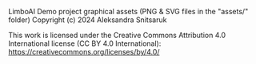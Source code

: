 LimboAI Demo project graphical assets (PNG & SVG files in the "assets/" folder)
Copyright (c) 2024 Aleksandra Snitsaruk

This work is licensed under the Creative Commons Attribution 4.0 International
license (CC BY 4.0 International): https://creativecommons.org/licenses/by/4.0/
